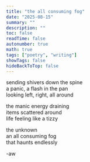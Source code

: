 ```yaml
---
title: "the all consuming fog"
date: "2025-08-15"
summary: ""
description: ""
toc: false
readTime: false
autonumber: true
math: true
tags: ["poetry", "writing"]
showTags: false
hideBackToTop: false
---
```


sending shivers down the spine  
a panic, a flash in the pan  
looking left, right, all around  
  
the manic energy draining  
items scattered around  
life feeling like a tizzy  
  
the unknown  
an all consuming fog  
that haunts endlessly   

-aw